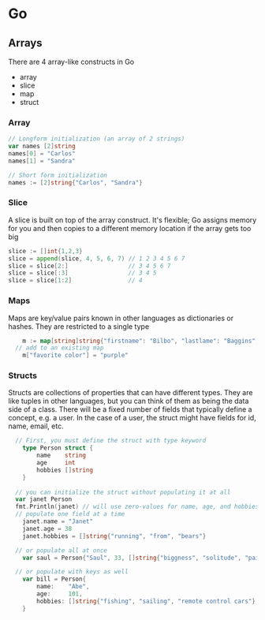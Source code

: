 # Go

## Arrays
There are 4 array-like constructs in Go
- array
- slice
- map
- struct

### Array
```go
// Longform initialization (an array of 2 strings)
var names [2]string
names[0] = "Carlos"
names[1] = "Sandra"

// Short form initialization
names := [2]string{"Carlos", "Sandra"}
```
### Slice
A slice is built on top of the array construct. It's flexible; Go assigns memory for you and then copies to a different memory location if the array gets too big
```go
slice := []int{1,2,3}
slice = append(slice, 4, 5, 6, 7) // 1 2 3 4 5 6 7
slice = slice[2:]                 // 3 4 5 6 7
slice = slice[:3]                 // 3 4 5
slice = slice[1:2]                // 4
```
### Maps
Maps are key/value pairs known in other languages as dictionaries or hashes. They are restricted to a single type
```go
	m := map[string]string{"firstname": "Bilbo", "lastlame": "Baggins", "home": "The Shire"}
  // add to an existing map
	m["favorite color"] = "purple"

```

### Structs
Structs are collections of properties that can have different types. 
They are like tuples in other languages, but you can think of them as being the data side of a class. 
There will be a fixed number of fields that typically define a concept, e.g. a user. In the case of a user,
the struct might have fields for id, name, email, etc.

```go
  // First, you must define the struct with type keyword
	type Person struct {
		name    string
		age     int
		hobbies []string
	}
  
  // you can initialize the struct without populating it at all
  var janet Person
  fmt.Println(janet) // will use zero-values for name, age, and hobbies, 0 []
  // populate one field at a time
	janet.name = "Janet"
	janet.age = 38
	janet.hobbies = []string{"running", "from", "bears"}

  // or populate all at once
	var saul = Person{"Saul", 33, []string{"biggness", "solitude", "painting"}}

  // or populate with keys as well
	var bill = Person{
		name:    "Abe",
		age:     101,
		hobbies: []string{"fishing", "sailing", "remote control cars"},
	}

```
